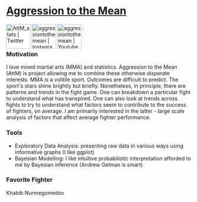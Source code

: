 # [Aggression to the Mean](https://aggression-to-the-mean.github.io/AttM/)

[<img align="left" alt="AttM_stats | Twitter" width="66px" src="https://cdn.jsdelivr.net/npm/simple-icons@v3/icons/twitter.svg" />][twitter]
[<img align="left" alt="aggressiontothemean | Instagram" width="66px" src="https://cdn.jsdelivr.net/npm/simple-icons@v3/icons/instagram.svg" />][instagram]
[<img align="left" alt="aggressiontothemean | Youtube" width="66px" src="https://cdn.jsdelivr.net/npm/simple-icons@v3/icons/youtube.svg" />][youtube].   
  
  
<br>

### Motivation

I love mixed martial arts (MMA) and statistics. Aggression to the Mean (AttM) is project allowing me to combine these otherwise disperate interests. MMA is a volitile sport. Outcomes are difficult to predict. The sport's stars shine brightly but briefly. Nonetheless, in principle, there are patterns and trends in the fight game. One can breakdown a particular fight to understand what has transpired. One can also look at trends across fights to try to understand what factors seem to contribute to the success of fighters, on average. I am primarily interested in the latter - large scale analysis of factors that affect average fighter performance.

### Tools

- Exploratory Data Analysis: presenting raw data in various ways using informative graphs (I like ggplot)
- Bayesian Modelling: I like intuitive probabilistic interpretation afforded to me by Bayesian inference (Andrew Gelman is smart)

### Favorite Fighter

Khabib Nurmegomedov 


[twitter]: https://twitter.com/AttM_stats
[instagram]: https://www.instagram.com/aggressiontothemean/
[youtube]: https://www.youtube.com/channel/UC0uVn1nq5HRWLrdMHHJxIsQ 
